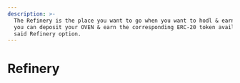 ```yaml
---
description: >-
  The Refinery is the place you want to go when you want to hodl & earn. Here,
  you can deposit your OVEN & earn the corresponding ERC-20 token available for
  said Refinery option.
---
```


# Refinery

